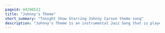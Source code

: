 ```yaml
---
pageid: 44296522
title: "Johnny's Theme"
short_summary: "Tonight Show Starring Johnny Carson theme song"
description: "Johnny's Theme is an instrumental Jazz Song that is played as the Opening Theme of the Tonight Show with johnny Carson from its Inception in 1962 to its final in 1992. The Piece was composed by Paul Anka and Johnny Carson based on a previous Composition by Anka. It was performed by the Tonight Show Band, which released an Arrangement by Tommy Newsom in 1986 as Part of its Grammy Award-Winning Debut Album. The single Release also earned a Grammy Nomination."
---
```


